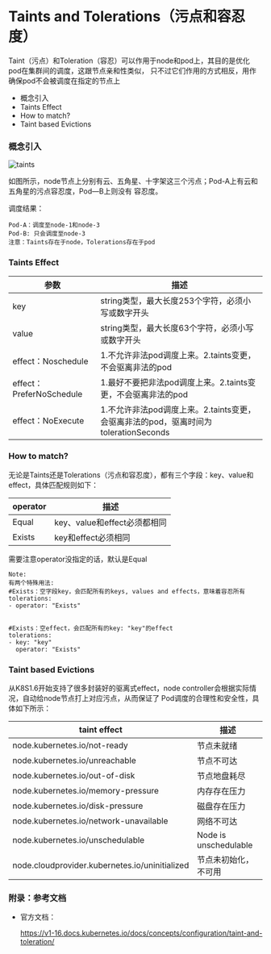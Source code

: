 # Taints and Tolerations（污点和容忍度）

Taint（污点）和Toleration（容忍）可以作用于node和pod上，其目的是优化pod在集群间的调度，这跟节点亲和性类似，
只不过它们作用的方式相反，用作确保pod不会被调度在指定的节点上
 
- 概念引入
- Taints Effect
- How to match?
- Taint based Evictions

### 概念引入 

![taints](https://github.com/Aaron1989/CloudNativeNotes/blob/master/Kubernetes/23.%E6%B1%A1%E7%82%B9%E5%92%8C%E5%AE%B9%E5%BF%8D%E5%BA%A6/taintsandtolerations.png)


如图所示，node节点上分别有云、五角星、十字架这三个污点；Pod-A上有云和五角星的污点容忍度，Pod—B上则没有
容忍度。

调度结果：
```text
Pod-A：调度至node-1和node-3
Pod-B: 只会调度至node-3
注意：Taints存在于node，Tolerations存在于pod
```
 
###  Taints Effect

参数  | 描述  
---- | ----- 
key  | string类型，最大长度253个字符，必须小写或数字开头
value  | string类型，最大长度63个字符，必须小写或数字开头
effect：Noschedule | 1.不允许非法pod调度上来。2.taints变更，不会驱离非法的pod
effect：PreferNoSchedule | 1.最好不要把非法pod调度上来。2.taints变更，不会驱离非法的pod
effect：NoExecute | 1.不允许非法pod调度上来。2.taints变更，会驱离非法的pod，驱离时间为tolerationSeconds


### How to match?
无论是Taints还是Tolerations（污点和容忍度），都有三个字段：key、value和effect，具体匹配规则如下：

operator | 描述
---- | ----- 
Equal | key、value和effect必须都相同
Exists | key和effect必须相同

需要注意operator没指定的话，默认是Equal
```text
Note:
有两个特殊用法:
#Exists：空字段key，会匹配所有的keys, values and effects，意味着容忍所有
tolerations:
- operator: "Exists"
    
    
#Exists：空effect，会匹配所有的key: "key"的effect
tolerations:
- key: "key"
  operator: "Exists"

```

### Taint based Evictions
从K8S1.6开始支持了很多封装好的驱离式effect，node controller会根据实际情况，自动给node节点打上对应污点，从而保证了
Pod调度的合理性和安全性，具体如下所示：

taint effect | 描述
---- | ----- 
node.kubernetes.io/not-ready | 节点未就绪
node.kubernetes.io/unreachable | 节点不可达
node.kubernetes.io/out-of-disk | 节点地盘耗尽 
node.kubernetes.io/memory-pressure | 内存存在压力
node.kubernetes.io/disk-pressure | 磁盘存在压力
node.kubernetes.io/network-unavailable | 网络不可达
node.kubernetes.io/unschedulable | Node is unschedulable
node.cloudprovider.kubernetes.io/uninitialized | 节点未初始化，不可用


 
 
 
 
### 附录：参考文档

* 官方文档：

    https://v1-16.docs.kubernetes.io/docs/concepts/configuration/taint-and-toleration/
    
